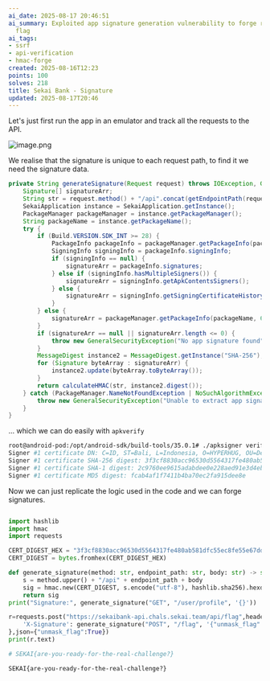 ```yaml
---
ai_date: 2025-08-17 20:46:51
ai_summary: Exploited app signature generation vulnerability to forge requests for
  flag
ai_tags:
- ssrf
- api-verification
- hmac-forge
created: 2025-08-16T12:23
points: 100
solves: 218
title: Sekai Bank - Signature
updated: 2025-08-17T20:46
---
```


Let's just first run the app in an emulator and track all the requests to the API.

![image.png](https://res.cloudinary.com/kumonochisanaka/image/upload/v1755361482/20250816122441849.png/5ff826eae7e2cf0f5068fa38b6b50a52.png)

We realise that the signature is unique to each request path, to find it we need the signature data.

```java
private String generateSignature(Request request) throws IOException, GeneralSecurityException {
    Signature[] signatureArr;
    String str = request.method() + "/api".concat(getEndpointPath(request)) + getRequestBodyAsString(request);
    SekaiApplication instance = SekaiApplication.getInstance();
    PackageManager packageManager = instance.getPackageManager();
    String packageName = instance.getPackageName();
    try {
        if (Build.VERSION.SDK_INT >= 28) {
            PackageInfo packageInfo = packageManager.getPackageInfo(packageName, 134217728);
            SigningInfo signingInfo = packageInfo.signingInfo;
            if (signingInfo == null) {
                signatureArr = packageInfo.signatures;
            } else if (signingInfo.hasMultipleSigners()) {
                signatureArr = signingInfo.getApkContentsSigners();
            } else {
                signatureArr = signingInfo.getSigningCertificateHistory();
            }
        } else {
            signatureArr = packageManager.getPackageInfo(packageName, 64).signatures;
        }
        if (signatureArr == null || signatureArr.length <= 0) {
            throw new GeneralSecurityException("No app signature found");
        }
        MessageDigest instance2 = MessageDigest.getInstance("SHA-256");
        for (Signature byteArray : signatureArr) {
            instance2.update(byteArray.toByteArray());
        }
        return calculateHMAC(str, instance2.digest());
    } catch (PackageManager.NameNotFoundException | NoSuchAlgorithmException e) {
        throw new GeneralSecurityException("Unable to extract app signature", e);
    }
}
```

... which we can do easily with `apkverify`

```sh
root@android-pod:/opt/android-sdk/build-tools/35.0.1# ./apksigner verify --print-certs  /workspace/SekaiBank.apk
Signer #1 certificate DN: C=ID, ST=Bali, L=Indonesia, O=HYPERHUG, OU=Development, CN=Aimar S. Adhitya
Signer #1 certificate SHA-256 digest: 3f3cf8830acc96530d5564317fe480ab581dfc55ec8fe55e67dddbe1fdb605be
Signer #1 certificate SHA-1 digest: 2c9760ee9615adabdee0e228aed91e3d4ebdebdf
Signer #1 certificate MD5 digest: fcab4af1f7411b4ba70ec2fa915dee8e
```

Now we can just replicate the logic used in the code and we can forge signatures.

```python

import hashlib
import hmac
import requests

CERT_DIGEST_HEX = "3f3cf8830acc96530d5564317fe480ab581dfc55ec8fe55e67dddbe1fdb605be"
CERT_DIGEST = bytes.fromhex(CERT_DIGEST_HEX)

def generate_signature(method: str, endpoint_path: str, body: str) -> str:
    s = method.upper() + "/api" + endpoint_path + body
    sig = hmac.new(CERT_DIGEST, s.encode("utf-8"), hashlib.sha256).hexdigest()
    return sig
print("Signature:", generate_signature("GET", "/user/profile", '{}'))

r=requests.post("https://sekaibank-api.chals.sekai.team/api/flag",headers={
    'X-Signature': generate_signature("POST", "/flag", '{"unmask_flag":true}'),
},json={"unmask_flag":True})
print(r.text)

# SEKAI{are-you-ready-for-the-real-challenge?}
```

```flag
SEKAI{are-you-ready-for-the-real-challenge?}
```